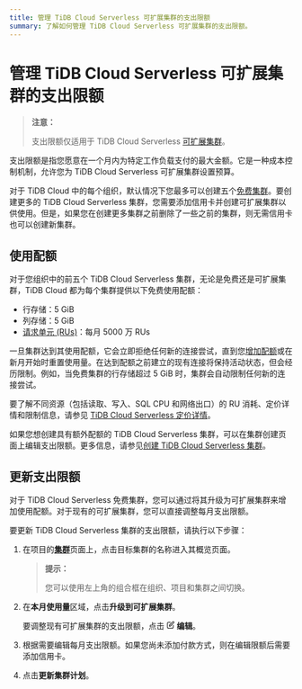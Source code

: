 ```yaml
---
title: 管理 TiDB Cloud Serverless 可扩展集群的支出限额
summary: 了解如何管理 TiDB Cloud Serverless 可扩展集群的支出限额。
---
```


# 管理 TiDB Cloud Serverless 可扩展集群的支出限额

> **注意：**
>
> 支出限额仅适用于 TiDB Cloud Serverless [可扩展集群](/tidb-cloud/select-cluster-tier.md#可扩展集群计划)。

支出限额是指您愿意在一个月内为特定工作负载支付的最大金额。它是一种成本控制机制，允许您为 TiDB Cloud Serverless 可扩展集群设置预算。

对于 TiDB Cloud 中的每个组织，默认情况下您最多可以创建五个[免费集群](/tidb-cloud/select-cluster-tier.md#免费集群计划)。要创建更多的 TiDB Cloud Serverless 集群，您需要添加信用卡并创建可扩展集群以供使用。但是，如果您在创建更多集群之前删除了一些之前的集群，则无需信用卡也可以创建新集群。

## 使用配额

对于您组织中的前五个 TiDB Cloud Serverless 集群，无论是免费还是可扩展集群，TiDB Cloud 都为每个集群提供以下免费使用配额：

- 行存储：5 GiB
- 列存储：5 GiB
- [请求单元 (RUs)](/tidb-cloud/tidb-cloud-glossary.md#请求单元)：每月 5000 万 RUs

一旦集群达到其使用配额，它会立即拒绝任何新的连接尝试，直到您[增加配额](#更新支出限额)或在新月开始时重置使用量。在达到配额之前建立的现有连接将保持活动状态，但会经历限制。例如，当免费集群的行存储超过 5 GiB 时，集群会自动限制任何新的连接尝试。

要了解不同资源（包括读取、写入、SQL CPU 和网络出口）的 RU 消耗、定价详情和限制信息，请参见 [TiDB Cloud Serverless 定价详情](https://www.pingcap.com/tidb-cloud-serverless-pricing-details)。

如果您想创建具有额外配额的 TiDB Cloud Serverless 集群，可以在集群创建页面上编辑支出限额。更多信息，请参见[创建 TiDB Cloud Serverless 集群](/tidb-cloud/create-tidb-cluster-serverless.md)。

## 更新支出限额

对于 TiDB Cloud Serverless 免费集群，您可以通过将其升级为可扩展集群来增加使用配额。对于现有的可扩展集群，您可以直接调整每月支出限额。

要更新 TiDB Cloud Serverless 集群的支出限额，请执行以下步骤：

1. 在项目的[**集群**](https://tidbcloud.com/project/clusters)页面上，点击目标集群的名称进入其概览页面。

    > **提示：**
    >
    > 您可以使用左上角的组合框在组织、项目和集群之间切换。

2. 在**本月使用量**区域，点击**升级到可扩展集群**。

    要调整现有可扩展集群的支出限额，点击 <svg width="14" height="14" viewBox="0 0 24 24" fill="none" xmlns="http://www.w3.org/2000/svg"><path d="M11 3.99998H6.8C5.11984 3.99998 4.27976 3.99998 3.63803 4.32696C3.07354 4.61458 2.6146 5.07353 2.32698 5.63801C2 6.27975 2 7.11983 2 8.79998V17.2C2 18.8801 2 19.7202 2.32698 20.362C2.6146 20.9264 3.07354 21.3854 3.63803 21.673C4.27976 22 5.11984 22 6.8 22H15.2C16.8802 22 17.7202 22 18.362 21.673C18.9265 21.3854 19.3854 20.9264 19.673 20.362C20 19.7202 20 18.8801 20 17.2V13M7.99997 16H9.67452C10.1637 16 10.4083 16 10.6385 15.9447C10.8425 15.8957 11.0376 15.8149 11.2166 15.7053C11.4184 15.5816 11.5914 15.4086 11.9373 15.0627L21.5 5.49998C22.3284 4.67156 22.3284 3.32841 21.5 2.49998C20.6716 1.67156 19.3284 1.67155 18.5 2.49998L8.93723 12.0627C8.59133 12.4086 8.41838 12.5816 8.29469 12.7834C8.18504 12.9624 8.10423 13.1574 8.05523 13.3615C7.99997 13.5917 7.99997 13.8363 7.99997 14.3255V16Z" stroke="currentColor" stroke-width="2" stroke-linecap="round" stroke-linejoin="round"></path></svg> **编辑**。

3. 根据需要编辑每月支出限额。如果您尚未添加付款方式，则在编辑限额后需要添加信用卡。
4. 点击**更新集群计划**。
